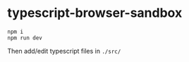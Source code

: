 # typescript-browser-sandbox

```
npm i
npm run dev
```

Then add/edit typescript files in `./src/`
